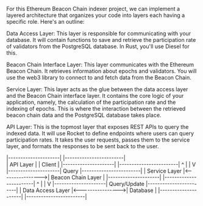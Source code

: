 For this Ethereum Beacon Chain indexer project, we can implement a layered architecture that organizes your code into layers each having a specific role. Here's an outline:

Data Access Layer: This layer is responsible for communicating with your database. It will contain functions to save and retrieve the participation rate of validators from the PostgreSQL database. In Rust, you'll use Diesel for this.

Beacon Chain Interface Layer: This layer communicates with the Ethereum Beacon Chain. It retrieves information about epochs and validators. You will use the web3 library to connect to and fetch data from the Beacon Chain.

Service Layer: This layer acts as the glue between the data access layer and the Beacon Chain interface layer. It contains the core logic of your application, namely, the calculation of the participation rate and the indexing of epochs. This is where the interaction between the retrieved beacon chain data and the PostgreSQL database takes place.

API Layer: This is the topmost layer that exposes REST APIs to query the indexed data. It will use Rocket to define endpoints where users can query participation rates. It takes the user requests, passes them to the service layer, and formats the responses to be sent back to the user.

|---------------------|       |------------------------|  
|     API Layer       |       |       Client           |
|---------------------|       |------------------------|
           ^                             |
           |                             V
|---------------------|      Query       |------------------------|
|     Service Layer   |<---------------->|    Beacon Chain Layer  |
|---------------------|                  |------------------------|
           ^                             |
           |                             V
|---------------------|      Query/Update |------------------------|
|  Data Access Layer  |<---------------->|       Database         |
|---------------------|                  |------------------------|

